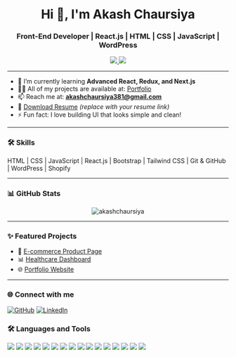 <h1 align="center">Hi 👋, I'm Akash Chaursiya</h1>
<h3 align="center">Front-End Developer | React.js | HTML | CSS | JavaScript | WordPress</h3>

<p align="center">
  <a href="https://portfolio-akash-chaursiya.vercel.app" target="_blank">
    <img src="https://img.shields.io/badge/Portfolio-Visit-green" />
  </a>
  <a href="mailto:akashchaursiya381@gmail.com">
    <img src="https://img.shields.io/badge/Email-akashchaursiya381@gmail.com-blue" />
  </a>
</p>

---

- 🌱 I’m currently learning **Advanced React, Redux, and Next.js**
- 👨‍💻 All of my projects are available at: [Portfolio](https://portfolio-akash-chaursiya.vercel.app)
- 📫 Reach me at: **akashchaursiya381@gmail.com**
- 📄 [Download Resume](#) *(replace with your resume link)*
- ⚡ Fun fact: I love building UI that looks simple and clean!

---

### 🛠️ Skills
HTML | CSS | JavaScript | React.js | Bootstrap | Tailwind CSS | Git & GitHub | WordPress | Shopify

---

### 📊 GitHub Stats
<p align="center">
  <img src="https://github-readme-stats.vercel.app/api?username=Akashchaursiya&show_icons=true&theme=tokyonight" alt="akashchaursiya" />
</p>

---

### ✨ Featured Projects
- 🛒 [E-commerce Product Page](https://github.com/Akashchaursiya/Ecommerce-productpage)
- 📊 [Healthcare Dashboard](https://github.com/Akashchaursiya/healthcare-dashboard)
- 🌐 [Portfolio Website](https://github.com/Akashchaursiya/Portfolio_Akash-chaursiya)

---


### 🌐 Connect with me

[![GitHub](https://img.shields.io/badge/GitHub-000?style=flat&logo=github&logoColor=white)](https://github.com/akashchaurasia61)
[![LinkedIn](https://img.shields.io/badge/LinkedIn-0A66C2?style=flat&logo=linkedin&logoColor=white)](https://www.linkedin.com/in/akashchaurasia)

### 🛠️ Languages and Tools

<p>
  <img src="https://img.shields.io/badge/HTML5-E34F26?style=flat&logo=html5&logoColor=white" />
  <img src="https://img.shields.io/badge/CSS3-1572B6?style=flat&logo=css3&logoColor=white" />
  <img src="https://img.shields.io/badge/JavaScript-F7DF1E?style=flat&logo=javascript&logoColor=black" />
  <img src="https://img.shields.io/badge/TypeScript-3178C6?style=flat&logo=typescript&logoColor=white" />
  <img src="https://img.shields.io/badge/Angular-DD0031?style=flat&logo=angular&logoColor=white" />
  <img src="https://img.shields.io/badge/React-61DAFB?style=flat&logo=react&logoColor=black" />
  <img src="https://img.shields.io/badge/Node.js-339933?style=flat&logo=node.js&logoColor=white" />
  <img src="https://img.shields.io/badge/MySQL-4479A1?style=flat&logo=mysql&logoColor=white" />
  <img src="https://img.shields.io/badge/AWS-232F3E?style=flat&logo=amazon-aws&logoColor=white" />
  <img src="https://img.shields.io/badge/Git-F05032?style=flat&logo=git&logoColor=white" />
  <img src="https://img.shields.io/badge/Bootstrap-563D7C?style=flat&logo=bootstrap&logoColor=white" />
  <img src="https://img.shields.io/badge/Sass-CC6699?style=flat&logo=sass&logoColor=white" />
  <img src="https://img.shields.io/badge/Postman-FF6C37?style=flat&logo=postman&logoColor=white" />
  <img src="https://img.shields.io/badge/Java-007396?style=flat&logo=java&logoColor=white" />
  <img src="https://img.shields.io/badge/Spring-6DB33F?style=flat&logo=spring&logoColor=white" />
  <img src="https://img.shields.io/badge/Oracle-F80000?style=flat&logo=oracle&logoColor=white" />
</p>

